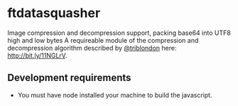 # ftdatasquasher

Image compression and decompression support, packing base64 into UTF8 high and low bytes A requireable module of the compression and decompression algorithm described by [@triblondon](http://www.twitter.com/triblondon) here: http://bit.ly/11NGLrV.

## Development requirements

- You must have node installed your machine to build the javascript.
